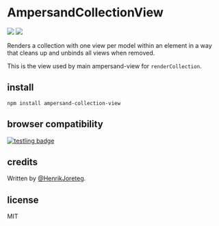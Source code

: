 # AmpersandCollectionView

![](https://travis-ci.org/AmpersandJS/ampersand-collection-view.svg) ![](https://badge.fury.io/js/ampersand-collection-view.svg)

Renders a collection with one view per model within an element in a way that cleans up and unbinds all views when removed.

This is the view used by main ampersand-view for `renderCollection`.

## install

```
npm install ampersand-collection-view
```

## browser compatibility

[![testling badge](https://ci.testling.com/AmpersandJS/ampersand-collection-view.png)](https://ci.testling.com/AmpersandJS/ampersand-collection-view)

## credits

Written by [@HenrikJoreteg](http://twitter.com/henrikjoreteg).

## license

MIT

